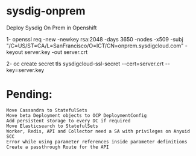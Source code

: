 # sysdig-onprem
Deploy Sysdig On Prem in Openshift


1- openssl req -new -newkey rsa:2048 -days 3650 -nodes -x509 -subj "/C=US/ST=CA/L=SanFrancisco/O=ICT/CN=onprem.sysdigcloud.com" -keyout server.key -out server.crt

2- oc create secret tls sysdigcloud-ssl-secret --cert=server.crt --key=server.key



Pending:
=======

  ```
  Move Cassandra to StatefulSets
  Move beta Deployment objects to OCP DeploymentConfig
  Add persistent storage to every DC if required
  Move Elasticsearch to StatefulSets
  Worker, Redis, API and Collector need a SA with privileges on Anyuid SCC
  Error while using parameter references inside parameter definitions
  Create a passthrough Route for the API
  ```
